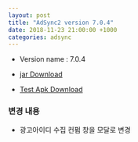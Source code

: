 ```yaml
---
layout: post
title: "AdSync2 version 7.0.4"
date: 2018-11-23 21:00:00 +1000
categories: adsync 
---
```


- Version name : 7.0.4

- [jar Download](https://storage.googleapis.com/chris-work/mightymedia/adsync/adsync2_light_7.0.4.jar)

- [Test Apk Download](https://storage.googleapis.com/chris-work/mightymedia/adsync/adtest-debug.apk)

### 변경 내용
- 광고아이디 수집 컨펌 창을 모달로 변경